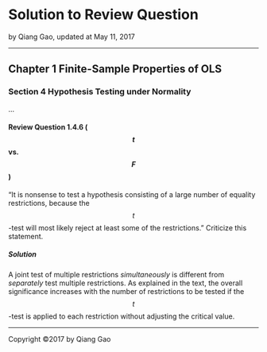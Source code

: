 # Solution to Review Question

by Qiang Gao, updated at May 11, 2017

---

## Chapter 1 Finite-Sample Properties of OLS

### Section 4 Hypothesis Testing under Normality

...

#### Review Question 1.4.6 ($$t$$ vs. $$F$$)

“It is nonsense to test a hypothesis consisting of a large number of equality restrictions, because the $$t$$-test will most likely reject at least some of the restrictions.” Criticize this statement.

##### Solution

A joint test of multiple restrictions _simultaneously_ is different from _separately_ test multiple restrictions. As explained in the text, the overall significance increases with the number of restrictions to be tested if the $$t$$-test is applied to each restriction without adjusting the critical value.

---

Copyright ©2017 by Qiang Gao